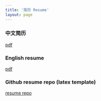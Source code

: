 ```yaml
---
title: '简历 Resume'
layout: page
---
```


### 中文简历
[pdf](media/files/resume-zh-PengMeng.pdf)

### English resume
[pdf](media/files/resume-en-PengMeng.pdf)

### Github resume repo (latex template)
[resume repo](https://github.com/pengmeng/resume)